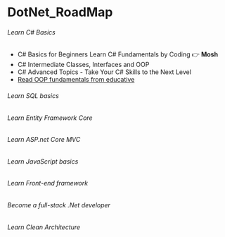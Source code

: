 # DotNet_RoadMap
###### Learn C# Basics
- C# Basics for Beginners Learn C# Fundamentals by Coding 👉 <strong>Mosh</strong>
- C# Intermediate Classes, Interfaces and OOP
- C# Advanced Topics - Take Your C# Skills to the Next Level
- [Read OOP fundamentals from educative](https://www.educative.io/courses/learn-object-oriented-programming-in-c-sharp)

###### Learn SQL basics 
###### Learn Entity Framework Core 
###### Learn ASP.net Core MVC
###### Learn JavaScript basics
###### Learn Front-end framework
###### Become a full-stack .Net developer  
###### Learn Clean Architecture 
